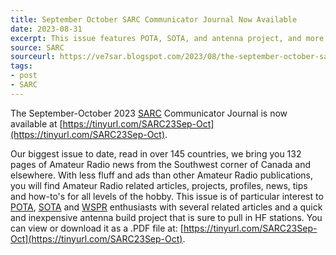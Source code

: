 ```yaml
---
title: September October SARC Communicator Journal Now Available
date: 2023-08-31
excerpt: This issue features POTA, SOTA, and antenna project, and more.
source: SARC
sourceurl: https://ve7sar.blogspot.com/2023/08/the-september-october-sarc-communicator.html
tags:
- post
- SARC
---
```

The September-October 2023 [SARC](https://ve7sar.net/) Communicator Journal is now available at [https://tinyurl.com/SARC23Sep-Oct](https://tinyurl.com/SARC23Sep-Oct).

Our biggest issue to date, read in over 145 countries, we bring you 132 pages of Amateur Radio news from the Southwest corner of Canada and elsewhere. With less fluff and ads than other Amateur Radio publications, you will find Amateur Radio related articles, projects, profiles, news, tips and how-to's for all levels of the hobby. This issue is of particular interest to [POTA](https://parksontheair.com/), [SOTA](https://www.sota.org.uk/) and [WSPR](https://wsjt.sourceforge.io/) enthusiasts with several related articles and a quick and inexpensive antenna build project that is sure to pull in HF stations. You can view or download it as a .PDF file at: [https://tinyurl.com/SARC23Sep-Oct](https://tinyurl.com/SARC23Sep-Oct).